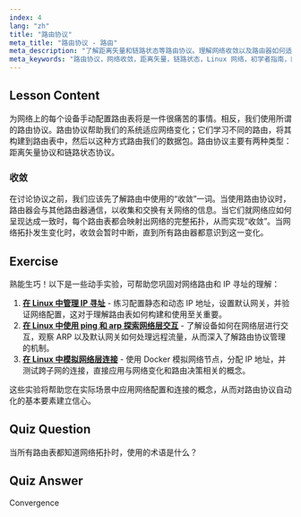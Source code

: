 ```yaml
---
index: 4
lang: "zh"
title: "路由协议"
meta_title: "路由协议 - 路由"
meta_description: "了解距离矢量和链路状态等路由协议。理解网络收敛以及路由器如何适应变化。开始您的 Linux 网络之旅！"
meta_keywords: "路由协议，网络收敛，距离矢量，链路状态，Linux 网络，初学者指南，网络教程"
---
```


## Lesson Content

为网络上的每个设备手动配置路由表将是一件很痛苦的事情。相反，我们使用所谓的路由协议。路由协议帮助我们的系统适应网络变化；它们学习不同的路由，将其构建到路由表中，然后以这种方式路由我们的数据包。路由协议主要有两种类型：距离矢量协议和链路状态协议。

### 收敛

在讨论协议之前，我们应该先了解路由中使用的“收敛”一词。当使用路由协议时，路由器会与其他路由器通信，以收集和交换有关网络的信息。当它们就网络应如何呈现达成一致时，每个路由表都会映射出网络的完整拓扑，从而实现“收敛”。当网络拓扑发生变化时，收敛会暂时中断，直到所有路由器都意识到这一变化。

## Exercise

熟能生巧！以下是一些动手实验，可帮助您巩固对网络路由和 IP 寻址的理解：

1. **[在 Linux 中管理 IP 寻址](https://labex.io/zh/labs/comptia-manage-ip-addressing-in-linux-592736)** - 练习配置静态和动态 IP 地址，设置默认网关，并验证网络配置，这对于理解路由表如何构建和使用至关重要。
2. **[在 Linux 中使用 ping 和 arp 探索网络层交互](https://labex.io/zh/labs/comptia-explore-network-layer-interaction-with-ping-and-arp-in-linux-592746)** - 了解设备如何在网络层进行交互，观察 ARP 以及默认网关如何处理远程流量，从而深入了解路由协议管理的机制。
3. **[在 Linux 中模拟网络层连接](https://labex.io/zh/labs/comptia-simulate-network-layer-connectivity-in-linux-592752)** - 使用 Docker 模拟网络节点，分配 IP 地址，并测试跨子网的连接，直接应用与网络变化和路由决策相关的概念。

这些实验将帮助您在实际场景中应用网络配置和连接的概念，从而对路由协议自动化的基本要素建立信心。

## Quiz Question

当所有路由表都知道网络拓扑时，使用的术语是什么？

## Quiz Answer

Convergence

